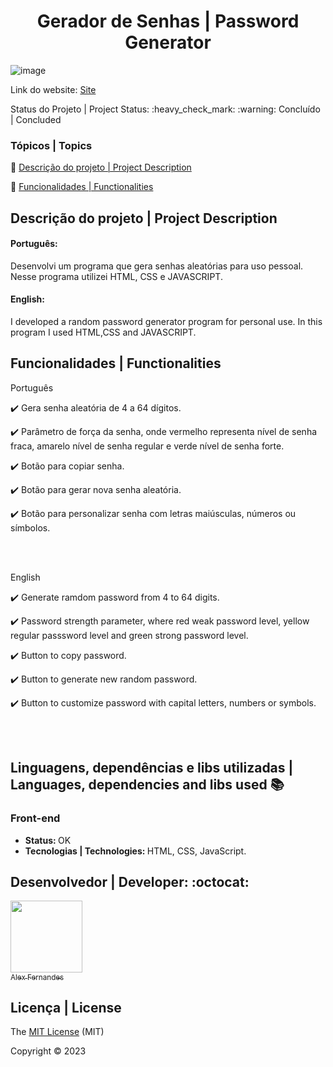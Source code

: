 <div align="center">
    <h1> Gerador de Senhas | Password Generator</h1>

</div>


![image](https://github.com/alexfn93/Gerador_de_Senha/assets/108309097/93fab82b-d85e-45a1-ad34-ea2bd4b11d3d)

<div>

Link do website: <a href="https://alexfn93.github.io/Gerador_de_Senha/">Site</a>

</div>
 Status do Projeto | Project Status: :heavy_check_mark: :warning: Concluído | Concluded

### Tópicos | Topics

:small_blue_diamond: [Descrição do projeto | Project Description](#descrição-do-projeto)

:small_blue_diamond: [Funcionalidades | Functionalities](#funcionalidades)


## Descrição do projeto | Project Description 

<p align="justify">
<h4>Português: </h4>
<p>Desenvolvi um programa que gera senhas aleatórias para uso pessoal. Nesse programa utilizei HTML, CSS e JAVASCRIPT.</p>

<h4>English: </h4>
<p>I developed a random password generator program for personal use. In this program I used HTML,CSS and JAVASCRIPT. </p>

</p>

## Funcionalidades | Functionalities

<p> Português </p>

:heavy_check_mark: Gera senha aleatória de 4 a 64 dígitos. 

:heavy_check_mark: Parâmetro de força da senha, onde vermelho representa nível de senha fraca, amarelo nível de senha regular e verde nível de senha forte.  

:heavy_check_mark: Botão para copiar senha. 

:heavy_check_mark: Botão para gerar nova senha aleatória. 

:heavy_check_mark: Botão para personalizar senha com letras maiúsculas, números ou símbolos. 

<br><br>

<p> English </p>

:heavy_check_mark: Generate ramdom password from 4 to 64 digits.

:heavy_check_mark: Password strength parameter, where red weak password level, yellow regular passsword level and green strong password level.

:heavy_check_mark: Button to copy password.

:heavy_check_mark: Button to generate new random password.

:heavy_check_mark: Button to customize password with capital letters, numbers or symbols. 

<br><br>


## Linguagens, dependências e libs utilizadas | Languages, dependencies and libs used :books:

<h3>Front-end</h3>
<ul>
    <li><b>Status: </b>OK</li>
    <li><b>Tecnologias | Technologies: </b>HTML, CSS, JavaScript.</li>
</ul>


## Desenvolvedor | Developer: :octocat:


[<img src="https://github.com/alexfn93.png" width=115><br><sub>Alex Fernandes</sub>](https://github.com/alexfn93)  <br> 


## Licença | License

The [MIT License]() (MIT)

Copyright :copyright: 2023
